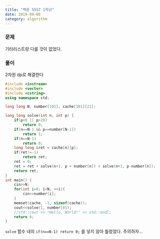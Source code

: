 ```yaml
---
title: "백준 5557 1학년"
date: 2019-09-08
category: algorithm
---
```

### 문제 

기타리스트랑 다를 것이 없었다.

### 풀이 

2차원 dp로 해결한다 

```cpp
#include <iostream>
#include <vector>
#include <cstring>
using namespace std;

long long N, number[101], cache[101][21];

long long solve(int n, int p) {
    if(p<0 || p>20)
        return 0;
    if(n==N-1 && p==number[N-1])
        return 1;
    if(n==N-1)
        return 0;
    long long &ret = cache[n][p];
    if(ret!=-1)
        return ret;
    ret = 0;
    ret = ret + solve(n+1, p + number[n]) + solve(n+1, p-number[n]);
    return ret;
}
int main() {
    cin>>N;
    for(int i=0; i<N; ++i){
        cin>>number[i];
    }
    memset(cache, -1, sizeof(cache));
    cout<<solve(1, number[0]);
    //std::cout << "Hello, World!" << std::endl;
    return 0;
}
```

`solve` 함수 내의 `if(n==N-1) return 0;` 를 넣지 않아 틀렸었다. 주의하자...  